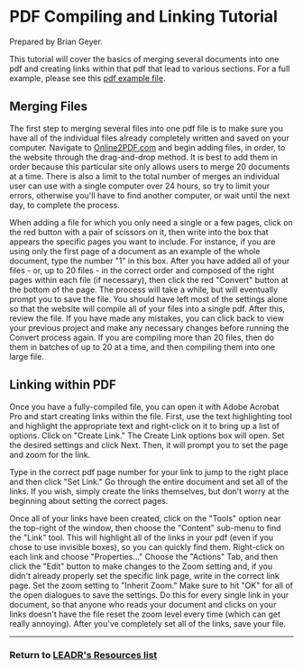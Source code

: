 # PDF Compiling and Linking Tutorial
Prepared by Brian Geyer.

This tutorial will cover the basics of merging several documents into one pdf and creating links within that pdf that lead to various sections. For a full example, please see this [pdf example file](wp-content/uploads/2016/04/Louie-example-pdf-linked.pdf). 

## Merging Files

The first step to merging several files into one pdf file is to make sure you have all of the individual files already completely written and saved on your computer. Navigate to [Online2PDF.com](http://online2pdf.com/) and begin adding files, in order, to the website through the drag-and-drop method. It is best to add them in order because this particular site only allows users to merge 20 documents at a time. There is also a limit to the total number of merges an individual user can use with a single computer over 24 hours, so try to limit your errors, otherwise you'll have to find another computer, or wait until the next day, to complete the process. 

When adding a file for which you only need a single or a few pages, click on the red button with a pair of scissors on it, then write into the box that appears the specific pages you want to include. For instance, if you are using only the first page of a document as an example of the whole document, type the number "1" in this box. After you have added all of your files - or, up to 20 files - in the correct order and composed of the right pages within each file (if necessary), then click the red "Convert" button at the bottom of the page. The process will take a while, but will eventually prompt you to save the file. You should have left most of the settings alone so that the website will compile all of your files into a single pdf. After this, review the file. If you have made any mistakes, you can click back to view your previous project and make any necessary changes before running the Convert process again. If you are compiling more than 20 files, then do them in batches of up to 20 at a time, and then compiling them into one large file. 

## Linking within PDF

Once you have a fully-compiled file, you can open it with Adobe Acrobat Pro and start creating links within the file. First, use the text highlighting tool and highlight the appropriate text and right-click on it to bring up a list of options. Click on "Create Link." The Create Link options box will open. Set the desired settings and click Next. Then, it will prompt you to set the page and zoom for the link. 

Type in the correct pdf page number for your link to jump to the right place and then click "Set Link." Go through the entire document and set all of the links. If you wish, simply create the links themselves, but don't worry at the beginning about setting the correct pages. 

Once all of your links have been created, click on the "Tools" option near the top-right of the window, then choose the "Content" sub-menu to find the "Link" tool. This will highlight all of the links in your pdf (even if you chose to use invisible boxes), so you can quickly find them. Right-click on each link and choose "Properties..." Choose the "Actions" Tab, and then click the "Edit" button to make changes to the Zoom setting and, if you didn't already properly set the specific link page, write in the correct link page. Set the zoom setting to "Inherit Zoom." Make sure to hit "OK" for all of the open dialogues to save the settings. Do this for every single link in your document, so that anyone who reads your document and clicks on your links doesn't have the file reset the zoom level every time (which can get really annoying). After you've completely set all of the links, save your file.

----
### Return to [LEADR's Resources list](http://leadr-msu.github.io/Resources/)
